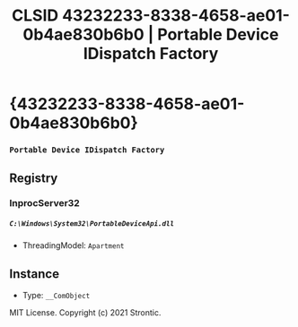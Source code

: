 ﻿---
title: "CLSID 43232233-8338-4658-ae01-0b4ae830b6b0 | Portable Device IDispatch Factory"
excerpt: What is COM-Object CLSID 43232233-8338-4658-ae01-0b4ae830b6b0?
---

# {43232233-8338-4658-ae01-0b4ae830b6b0}

### `Portable Device IDispatch Factory`

## Registry


### InprocServer32

##### `C:\Windows\System32\PortableDeviceApi.dll`
* ThreadingModel: `Apartment`

## Instance

* Type: `__ComObject`

MIT License. Copyright (c) 2021 Strontic.


